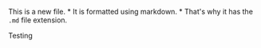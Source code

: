 This is a new file. * It is formatted using markdown. * That's why it has the `.md` file extension.

Testing
